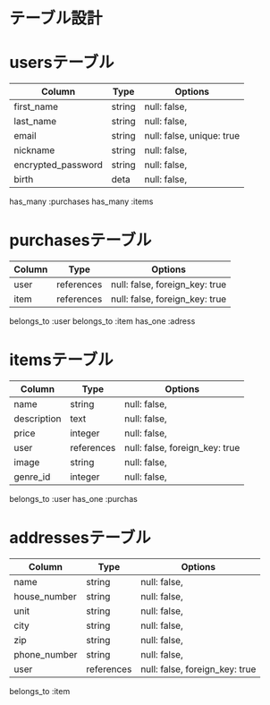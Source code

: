 # テーブル設計

# usersテーブル

| Column             | Type       | Options                        |
| ------------------ | ---------- | ------------------------------ |
| first_name         | string     | null: false,                   |
| last_name          | string     | null: false,                   |
| email              | string     | null: false,  unique: true     |
| nickname           | string     | null: false,                   |
| encrypted_password | string     | null: false,                   |
| birth              | deta       | null: false,                   |

has_many :purchases
has_many :items

# purchasesテーブル

| Column       | Type       | Options                        |
| ------------ | ---------- | ------------------------------ |
| user         | references | null: false, foreign_key: true |
| item         | references | null: false, foreign_key: true |

belongs_to :user
belongs_to :item
has_one :adress

# itemsテーブル

| Column       | Type       | Options                        |
| ------------ | ---------- | ------------------------------ |
| name         | string     | null: false,                   |
| description  | text       | null: false,                   |
| price        | integer    | null: false,                   |
| user         | references | null: false, foreign_key: true |
| image        | string     | null: false,                   |
| genre_id     | integer    | null: false,                   |

belongs_to :user
has_one :purchas

# addressesテーブル
| Column             | Type       | Options                        |
| ------------------ | ---------- | ------------------------------ |
| name               | string     | null: false,                   |
| house_number       | string     | null: false,                   |
| unit               | string     | null: false,                   |
| city               | string     | null: false,                   |
| zip                | string     | null: false,                   |
| phone_number       | string     | null: false,                   |
| user               | references | null: false, foreign_key: true |

belongs_to :item